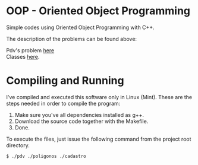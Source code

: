 # OOP - Oriented Object Programming

Simple codes using Oriented Object Programming with C++.

The description of the problems can be found above: 

Pdv's problem [here](ROTEIRO_-_PDV.pdf) <br />
Classes [here](ROTEIRO_-_Classes.pdf).

# Compiling and Running

I've compiled and executed this software only in Linux (Mint). These are the steps needed in order to compile the program:

1. Make sure you've all dependencies installed as g++.
2. Download the source code together with the Makefile.
3. Done.

To execute the files, just issue the following command from the project root directory.

    $ ./pdv ./poligonos ./cadastro
